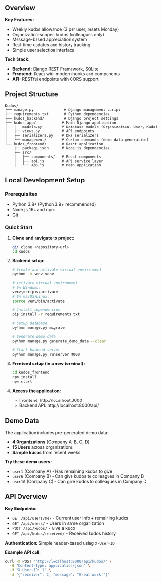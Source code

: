 
## Overview

**Key Features:**
- Weekly kudos allowance (3 per user, resets Monday)
- Organization-scoped kudos (colleagues only)
- Message-based appreciation system
- Real-time updates and history tracking
- Simple user selection interface

**Tech Stack:**
- **Backend:** Django REST Framework, SQLite
- **Frontend:** React with modern hooks and components
- **API:** RESTful endpoints with CORS support

## Project Structure

```
Kudos/
├── manage.py              # Django management script
├── requirements.txt       # Python dependencies
├── kudos_backend/         # Django project settings
├── kudos_app/            # Main Django application
│   ├── models.py         # Database models (Organization, User, Kudo)
│   ├── views.py          # API endpoints
│   ├── serializers.py    # DRF serializers
│   └── management/       # Custom commands (demo data generation)
└── kudos_frontend/       # React application
    ├── package.json      # Node.js dependencies
    ├── src/
    │   ├── components/   # React components
    │   ├── api.js        # API service layer
    │   └── App.js        # Main application
```

## Local Development Setup

### Prerequisites
- Python 3.8+ (Python 3.9+ recommended)
- Node.js 16+ and npm
- Git

### Quick Start

1. **Clone and navigate to project:**
   ```bash
   git clone <repository-url>
   cd Kudos
   ```

2. **Backend setup:**
   ```bash
   # Create and activate virtual environment
   python -m venv venv
   
   # Activate virtual environment
   # On Windows:
   venv\Scripts\activate
   # On macOS/Linux:
   source venv/bin/activate
   
   # Install dependencies
   pip install -r requirements.txt
   
   # Setup database
   python manage.py migrate
   
   # Generate demo data
   python manage.py generate_demo_data --clear
   
   # Start backend server
   python manage.py runserver 8000
   ```

3. **Frontend setup (in a new terminal):**
   ```bash
   cd kudos_frontend
   npm install
   npm start
   ```

4. **Access the application:**
   - Frontend: http://localhost:3000
   - Backend API: http://localhost:8000/api/


## Demo Data

The application includes pre-generated demo data:
- **4 Organizations** (Company A, B, C, D)
- **15 Users** across organizations
- **Sample kudos** from recent weeks

**Try these demo users:**
- `user1` (Company A) - Has remaining kudos to give
- `user6` (Company B) - Can give kudos to colleagues in Company B
- `user10` (Company C) - Can give kudos to colleagues in Company C

## API Overview

**Key Endpoints:**
- `GET /api/users/me/` - Current user info + remaining kudos
- `GET /api/users/` - Users in same organization
- `POST /api/kudos/` - Give a kudo
- `GET /api/kudos/received/` - Received kudos history

**Authentication:** Simple header-based using `X-User-ID`

**Example API call:**
```bash
curl -X POST "http://localhost:8000/api/kudos/" \
  -H "Content-Type: application/json" \
  -H "X-User-ID: 1" \
  -d '{"receiver": 2, "message": "Great work!"}'
```
